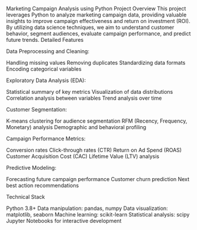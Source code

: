 Marketing Campaign Analysis using Python
Project Overview
This project leverages Python to analyze marketing campaign data, providing valuable insights to improve campaign effectiveness and return on investment (ROI). By utilizing data science techniques, we aim to understand customer behavior, segment audiences, evaluate campaign performance, and predict future trends.
Detailed Features

Data Preprocessing and Cleaning:

Handling missing values
Removing duplicates
Standardizing data formats
Encoding categorical variables


Exploratory Data Analysis (EDA):

Statistical summary of key metrics
Visualization of data distributions
Correlation analysis between variables
Trend analysis over time


Customer Segmentation:

K-means clustering for audience segmentation
RFM (Recency, Frequency, Monetary) analysis
Demographic and behavioral profiling


Campaign Performance Metrics:

Conversion rates
Click-through rates (CTR)
Return on Ad Spend (ROAS)
Customer Acquisition Cost (CAC)
Lifetime Value (LTV) analysis


Predictive Modeling:

Forecasting future campaign performance
Customer churn prediction
Next best action recommendations



Technical Stack

Python 3.8+
Data manipulation: pandas, numpy
Data visualization: matplotlib, seaborn
Machine learning: scikit-learn
Statistical analysis: scipy
Jupyter Notebooks for interactive development
